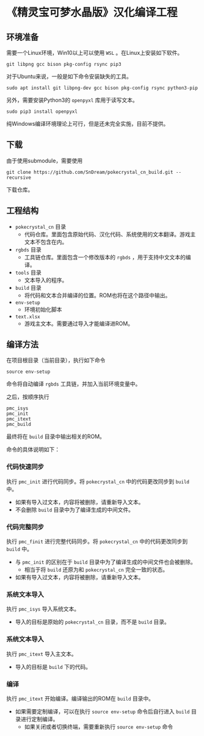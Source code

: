 # 《精灵宝可梦水晶版》汉化编译工程

## 环境准备

需要一个Linux环境，Win10以上可以使用 `WSL` 。在Linux上安装如下软件。

```
git libpng gcc bison pkg-config rsync pip3
```

对于Ubuntu来说，一般是如下命令安装缺失的工具。

```
sudo apt install git libpng-dev gcc bison pkg-config rsync python3-pip
```

另外，需要安装Python3的 `openpyxl` 库用于读写文本。

```
sudo pip3 install openpyxl
```

纯Windows编译环境理论上可行，但是还未完全实施，目前不提供。


## 下载

由于使用submodule，需要使用

```
git clone https://github.com/SnDream/pokecrystal_cn_build.git --recursive
```

下载仓库。


## 工程结构

- `pokecrystal_cn` 目录
    - 代码仓库。里面包含原始代码、汉化代码、系统使用的文本翻译。游戏主文本不包含在内。
- `rgbds` 目录
    - 工具链仓库。里面包含一个修改版本的 `rgbds` ，用于支持中文文本的编译。
- `tools` 目录
    - 文本导入的程序。
- `build` 目录
    - 将代码和文本合并编译的位置。ROM也将在这个路径中输出。
- `env-setup`
    - 环境初始化脚本
- `text.xlsx`
    - 游戏主文本。需要通过导入才能编译进ROM。


## 编译方法

在项目根目录（当前目录），执行如下命令

```
source env-setup
```

命令将自动编译 `rgbds` 工具链，并加入当前环境变量中。

之后，按顺序执行

```
pmc_isys
pmc_init
pmc_itext
pmc_build
```

最终将在 `build` 目录中输出相关的ROM。

命令的具体说明如下：

### 代码快速同步

执行 `pmc_init` 进行代码同步。将 `pokecrystal_cn` 中的代码更改同步到 `build` 中。

- 如果有导入过文本，内容将被删除，请重新导入文本。
- 不会删除 `build` 目录中为了编译生成的中间文件。

### 代码完整同步

执行 `pmc_finit` 进行完整代码同步。将 `pokecrystal_cn` 中的代码更改同步到 `build` 中。

- 与 `pmc_init` 的区别在于 `build` 目录中为了编译生成的中间文件也会被删除。
    - 相当于将 `build` 还原为和 `pokecrystal_cn` 完全一致的状态。
- 如果有导入过文本，内容将被删除，请重新导入文本。

### 系统文本导入

执行 `pmc_isys` 导入系统文本。

- 导入的目标是原始的 `pokecrystal_cn` 目录，而不是 `build` 目录。

### 系统文本导入

执行 `pmc_itext` 导入主文本。

- 导入的目标是 `build` 下的代码。

### 编译

执行 `pmc_itext` 开始编译。编译输出的ROM在 `build` 目录中。

- 如果需要定制编译，可以在执行 `source env-setup` 命令后自行进入 `build` 目录进行定制编译。
    - 如果关闭或者切换终端，需要重新执行 `source env-setup` 命令
